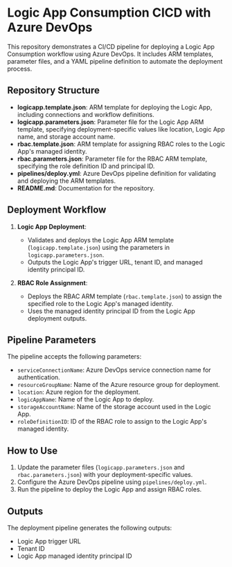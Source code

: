 # Logic App Consumption CICD with Azure DevOps

This repository demonstrates a CI/CD pipeline for deploying a Logic App Consumption workflow using Azure DevOps. It includes ARM templates, parameter files, and a YAML pipeline definition to automate the deployment process.

## Repository Structure

- **logicapp.template.json**: ARM template for deploying the Logic App, including connections and workflow definitions.
- **logicapp.parameters.json**: Parameter file for the Logic App ARM template, specifying deployment-specific values like location, Logic App name, and storage account name.
- **rbac.template.json**: ARM template for assigning RBAC roles to the Logic App's managed identity.
- **rbac.parameters.json**: Parameter file for the RBAC ARM template, specifying the role definition ID and principal ID.
- **pipelines/deploy.yml**: Azure DevOps pipeline definition for validating and deploying the ARM templates.
- **README.md**: Documentation for the repository.

## Deployment Workflow

1. **Logic App Deployment**:

   - Validates and deploys the Logic App ARM template (`logicapp.template.json`) using the parameters in `logicapp.parameters.json`.
   - Outputs the Logic App's trigger URL, tenant ID, and managed identity principal ID.

2. **RBAC Role Assignment**:
   - Deploys the RBAC ARM template (`rbac.template.json`) to assign the specified role to the Logic App's managed identity.
   - Uses the managed identity principal ID from the Logic App deployment outputs.

## Pipeline Parameters

The pipeline accepts the following parameters:

- `serviceConnectionName`: Azure DevOps service connection name for authentication.
- `resourceGroupName`: Name of the Azure resource group for deployment.
- `location`: Azure region for the deployment.
- `logicAppName`: Name of the Logic App to deploy.
- `storageAccountName`: Name of the storage account used in the Logic App.
- `roleDefinitionID`: ID of the RBAC role to assign to the Logic App's managed identity.

## How to Use

1. Update the parameter files (`logicapp.parameters.json` and `rbac.parameters.json`) with your deployment-specific values.
2. Configure the Azure DevOps pipeline using `pipelines/deploy.yml`.
3. Run the pipeline to deploy the Logic App and assign RBAC roles.

## Outputs

The deployment pipeline generates the following outputs:

- Logic App trigger URL
- Tenant ID
- Logic App managed identity principal ID

